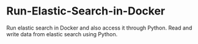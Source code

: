 # Run-Elastic-Search-in-Docker
Run elastic search in Docker and also access it through Python. Read and write data from elastic search using Python.
